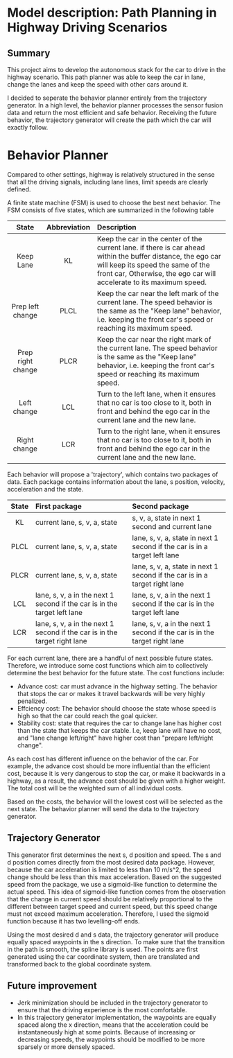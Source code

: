 # Model description: Path Planning in Highway Driving Scenarios
## Summary
This project aims to develop the autonomous stack for the car to drive in the highway scenario. This path planner was able to keep the car in lane, change the lanes and keep the speed with other cars around it. 

I decided to seperate the behavior planner entirely from the trajectory generator. In a high level, the behavior planner processes the sensor fusion data and return the most efficient and safe behavior. Receiving the future behavior, the trajectory generator will create the path which the car will exactly follow.

# Behavior Planner
Compared to other settings, highway is relatively structured in the sense that all the driving signals, including lane lines, limit speeds are clearly defined. 

A finite state machine (FSM) is used to choose the best next behavior. The FSM consists of five states, which are summarized in the following table

|           State             | Abbreviation |              Description                                   |
|:---------------------------:|:------------:|:-----------------------------------------------------------|
| Keep Lane                   | KL           | Keep the car in the center of the current lane. if there is car ahead within the buffer distance, the ego car will keep its speed the same of the front car,  Otherwise, the ego car will accelerate to its maximum speed. |
| Prep left change            | PLCL         | Keep the car near the left mark of the current lane. The speed behavior is the same as the "Keep lane" behavior, i.e. keeping the front car's speed or reaching its maximum speed. |
| Prep right change           | PLCR         | Keep the car near the right mark of the current lane. The speed behavior is the same as the "Keep lane" behavior, i.e. keeping the front car's speed or reaching its maximum speed. |
| Left change                 | LCL          | Turn to the left lane, when it ensures that no car is too close to it, both in front and behind the ego car in the current lane and the new lane. |
| Right change                | LCR          | Turn to the right lane, when it ensures that no car is too close to it, both in front and behind the ego car in the current lane and the new lane. |

Each behavior will propose a 'trajectory', which contains two packages of data. Each package contains information about the lane, s position, velocity, acceleration and the state.

| State       |    First package     |      Second package      |
|:-----------:|:---------------------|:-------------------------|
| KL          | current lane, s, v, a, state | s, v, a, state in next 1 second and current lane |
| PLCL        | current lane, s, v, a, state | lane, s, v, a, state in next 1 second if the car is in a target left lane |
| PLCR        | current lane, s, v, a, state | lane, s, v, a, state in next 1 second if the car is in a target right lane |
| LCL         | lane, s, v, a in the next 1 second if the car is in the target left lane | lane, s, v, a in the next 1 second if the car is in the target left lane |
| LCR         | lane, s, v, a in the next 1 second if the car is in the target right lane | lane, s, v, a in the next 1 second if the car is in the target right lane |

For each current lane, there are a handful of next possible future states. Therefore, we introduce some cost functions which aim to collectively determine the best behavior for the future state. 
The cost functions include:
* Advance cost: car must advance in the highway setting. The behavior that stops the car or makes it travel backwards will be very highly penalized.
* Effciency cost: The behavior should choose the state whose speed is high so that the car could reach the goal quicker.
* Stability cost: state that requires the car to change lane has higher cost than the state that keeps the car stable. I.e, keep lane will have no cost, and "lane change left/right" have higher cost than "prepare left/right change".

As each cost has different influence on the behavior of the car. For example, the advance cost should be more influential than the efficient cost, because it is very dangerous to stop the car, or make it backwards in a highway, as a result, the advance cost should be given with a higher weight. The total cost will be the weighted sum of all individual costs.

Based on the costs, the behavior will the lowest cost will be selected as the next state. The behavior planner will send the data to the trajectory generator.

## Trajectory Generator       

This generator first determines the next s, d position and speed. The s and d position comes directly from the most desired data package. However, because the car acceleration is limited to less than 10 m/s^2, the speed change should be less than this max acceleration. Based on the suggested speed from the package, we use a sigmoid-like function to determine the actual speed. This idea of sigmoid-like function comes from the observation that the change in current speed should be relatively proportional to the different between target speed and current speed, but this speed change must not exceed maximum acceleration. Therefore, I used the sigmoid function because it has two levelling-off ends.

Using the most desired d and s data, the trajectory generator will produce equally spaced waypoints in the s direction. To make sure that the transition in the path is smooth, the spline library is used. The points are first generated using the car coordinate system, then are translated and transformed back to the global coordinate system. 

## Future improvement
- Jerk minimization should be included in the trajectory generator to ensure that the driving experience is the most comfortable.
- In this trajectory generator implementation, the waypoints are equally spaced along the x direction, means that the acceleration could be instantaneously high at some points. Because of increasing or decreasing speeds, the waypoints should be modified to be more sparsely or more densely spaced.
